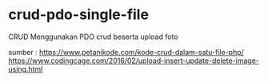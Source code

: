 # crud-pdo-single-file
CRUD Menggunakan PDO
crud beserta upload foto

sumber :
https://www.petanikode.com/kode-crud-dalam-satu-file-php/
https://www.codingcage.com/2016/02/upload-insert-update-delete-image-using.html
